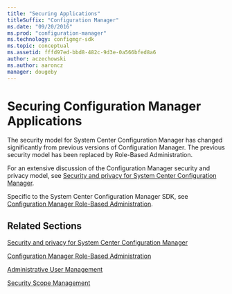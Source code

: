 ```yaml
---
title: "Securing Applications"
titleSuffix: "Configuration Manager"
ms.date: "09/20/2016"
ms.prod: "configuration-manager"
ms.technology: configmgr-sdk
ms.topic: conceptual
ms.assetid: fffd97ed-bbd8-482c-9d3e-0a566bfed8a6
author: aczechowski
ms.author: aaroncz
manager: dougeby
---
```

# Securing Configuration Manager Applications
The security model for System Center Configuration Manager has changed significantly from previous versions of Configuration Manager. The previous security model has been replaced by Role-Based Administration.  

 For an extensive discussion of the Configuration Manager security and privacy model, see [Security and privacy for System Center Configuration Manager](https://technet.microsoft.com/en-US/library/mt622694.aspx).  

 Specific to the System Center Configuration Manager SDK, see [Configuration Manager Role-Based Administration](../../../develop/core/servers/configure/role-based-administration.md).  

## Related Sections  
 [Security and privacy for System Center Configuration Manager](https://technet.microsoft.com/en-US/library/mt622694.aspx)  

 [Configuration Manager Role-Based Administration](../../../develop/core/servers/configure/role-based-administration.md)  

 [Administrative User Management](../../../develop/core/servers/configure/administrative-user-management.md)  

 [Security Scope Management](../../../develop/core/servers/configure/security-scope-management.md)
